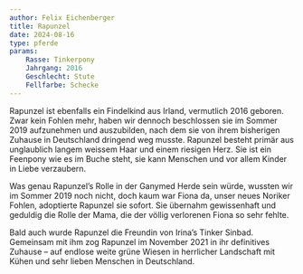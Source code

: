 ```yaml
---
author: Felix Eichenberger
title: Rapunzel
date: 2024-08-16
type: pferde
params:
    Rasse: Tinkerpony
    Jahrgang: 2016
    Geschlecht: Stute
    Fellfarbe: Schecke
---
```


Rapunzel ist ebenfalls ein Findelkind aus Irland, vermutlich 2016 geboren. Zwar kein Fohlen mehr, haben wir dennoch beschlossen sie im Sommer 2019 aufzunehmen und auszubilden, nach dem sie von ihrem bisherigen Zuhause in Deutschland dringend weg musste. Rapunzel besteht primär aus unglaublich langem weissem Haar und einem riesigen Herz. Sie ist ein Feenpony wie es im Buche steht, sie kann Menschen und vor allem Kinder in Liebe verzaubern.

Was genau Rapunzel’s Rolle in der Ganymed Herde sein würde, wussten wir im Sommer 2019 noch nicht, doch kaum war Fiona da, unser neues Noriker Fohlen, adoptierte Rapunzel sie sofort. Sie übernahm gewissenhaft und geduldig die Rolle der Mama, die der völlig verlorenen Fiona so sehr fehlte.

Bald auch wurde Rapunzel die Freundin von Irina’s Tinker Sinbad. Gemeinsam mit ihm zog Rapunzel im November 2021 in ihr definitives Zuhause – auf endlose weite grüne Wiesen in herrlicher Landschaft mit Kühen und sehr lieben Menschen in Deutschland.
